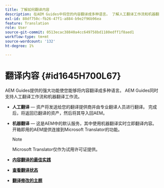 ```yaml
---
title: 了解如何翻译内容
description: 在AEM Guides中将您的内容翻译成多种语言。 了解人工翻译工作流和机器翻译工作流。
exl-id: 88df750c-fb26-47f1-a884-b9e2f96b96ea
feature: Translation
role: User
source-git-commit: 0513ecac38840a4cc649758bd1180edff1f8aed1
workflow-type: tm+mt
source-wordcount: '132'
ht-degree: 1%

---
```


# 翻译内容 {#id1645H700L67}

AEM Guides提供的强大功能使您能够将内容翻译成多种语言。 AEM Guides同时支持人工翻译工作流和机器翻译工作流。

- **人工翻译**  — 资产将发送给您的翻译提供商并由专业翻译人员进行翻译。 完成后，将返回已翻译的资产，然后将其导入回AEM。

- **机器翻译**  — 这是AEM中的默认服务，其中使用机器翻译实时立即翻译内容。 开箱即用的AEM提供连接到Microsoft Translator的功能。

  >[!NOTE]
  >
  > Microsoft Translator仅作为试用许可证提供。


- **[内容翻译的最佳实践](translation-first-time.md)**

- **[查看翻译状态](translation-view-trans-state-6234.md)**

- **[翻译修改的主题](translation-modified-topics-6234.md)**
